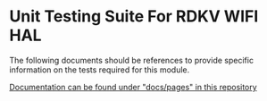 
<!--
If not stated otherwise in this file or this component's LICENSE file the following copyright and licenses apply.

Copyright 2023 RDK Management

Licensed under the Apache License, Version 2.0 (the "License"); you may not use this file except in compliance with the License. You may obtain a copy of the License at

 http://www.apache.org/licenses/LICENSE-2.0

Unless required by applicable law or agreed to in writing, software distributed under the License is distributed on an "AS IS" BASIS, WITHOUT WARRANTIES OR CONDITIONS OF ANY KIND, either express or implied.

See the License for the specific language governing permissions and limitations under the License.
-->

# Unit Testing Suite For RDKV WIFI HAL

The following documents should be references to provide specific information on the tests required for this module.

[Documentation can be found under "docs/pages" in this repository](./docs/pages)

